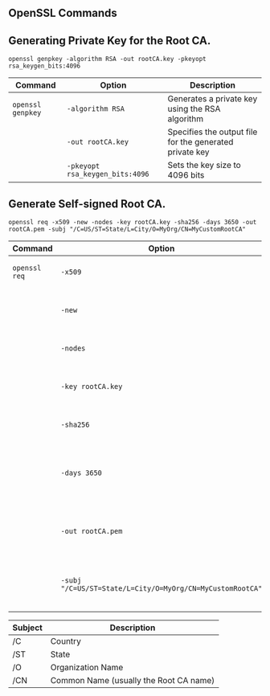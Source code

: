 ## OpenSSL Commands

## Generating Private Key for the Root CA.
```openssl genpkey -algorithm RSA -out rootCA.key -pkeyopt rsa_keygen_bits:4096```

| Command | Option | Description |
|---------|--------|-------------|
| `openssl genpkey` | `-algorithm RSA` | Generates a private key using the RSA algorithm |
|  | `-out rootCA.key` | Specifies the output file for the generated private key |
|  | `-pkeyopt rsa_keygen_bits:4096` | Sets the key size to 4096 bits |

## Generate Self-signed Root CA.
```openssl req -x509 -new -nodes -key rootCA.key -sha256 -days 3650 -out rootCA.pem -subj "/C=US/ST=State/L=City/O=MyOrg/CN=MyCustomRootCA"```

| Command | Option | Description |
|---------|--------|-------------|
| `openssl req` | `-x509` | Creates a self-signed certificate |
|  | `-new` | Generates a new certificate request |
|  | `-nodes` | Does not encrypt the private key |
|  | `-key rootCA.key` | Specifies the private key to use for signing |
|  | `-sha256` | Uses SHA-256 for hashing |
|  | `-days 3650` | Sets the certificate validity period to 3650 days (10 years) |
|  | `-out rootCA.pem` | Specifies the output file for the root CA certificate |
|  | `-subj "/C=US/ST=State/L=City/O=MyOrg/CN=MyCustomRootCA"` | Defines the subject details of the certificate |

|Subject|Description|
|----------|----------|
|/C|Country|
|/ST|State|
|/O|Organization Name|
|/CN| Common Name (usually the Root CA name)|